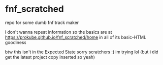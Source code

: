 # fnf_scratched
repo for some dumb fnf track maker

i don't wanna repeat information so the basics are at https://prokube.github.io/fnf_scratched/home in all of its basic-HTML goodiness

btw this isn't in the Expected State sorry scratchers :( im trying lol
(but i did get the latest project copy inserted so yeah)

